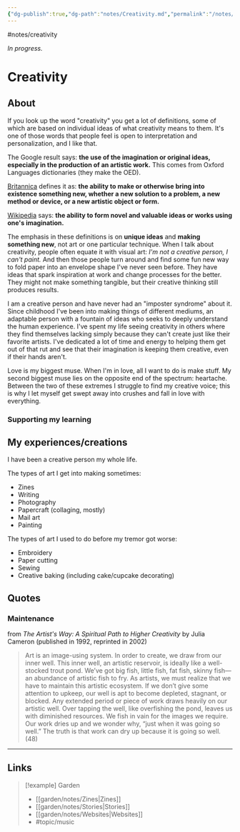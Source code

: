```yaml
---
{"dg-publish":true,"dg-path":"notes/Creativity.md","permalink":"/notes/creativity/","created":"2025-02-20T22:13:31.996-05:00","updated":"2025-03-22T22:37:22.368-04:00"}
---
```


#notes/creativity

*In progress.*
# Creativity 
## About
If you look up the word "creativity" you get a lot of definitions, some of which are based on individual ideas of what creativity means to them. It's one of those words that people feel is open to interpretation and personalization, and I like that.

The Google result says: **the use of the imagination or original ideas, especially in the production of an artistic work.** This comes from Oxford Languages dictionaries (they make the OED).

[Britannica](https://www.britannica.com/topic/creativity) defines it as: **the ability to make or otherwise bring into existence something new, whether a new solution to a problem, a new method or device, or a new artistic object or form.**

[Wikipedia](https://en.wikipedia.org/wiki/Creativity) says: **the ability to form novel and valuable ideas or works using one's imagination.**

The emphasis in these definitions is on **unique ideas** and **making something new**, not art or one particular technique. When I talk about creativity, people often equate it with visual art: *I'm not a creative person, I can't paint.* And then those people turn around and find some fun new way to fold paper into an envelope shape I've never seen before. They have ideas that spark inspiration at work and change processes for the better. They might not make something tangible, but their creative thinking still produces results.

I am a creative person and have never had an "imposter syndrome" about it. Since childhood I've been into making things of different mediums, an adaptable person with a fountain of ideas who seeks to deeply understand the human experience. I've spent my life seeing creativity in others where they find themselves lacking simply because they can't create just like their favorite artists. I've dedicated a lot of time and energy to helping them get out of that rut and see that their imagination is keeping them creative, even if their hands aren't.

Love is my biggest muse. When I'm in love, all I want to do is make stuff. My second biggest muse lies on the opposite end of the spectrum: heartache. Between the two of these extremes I struggle to find my creative voice; this is why I let myself get swept away into crushes and fall in love with everything. 
### Supporting my learning

## My experiences/creations
I have been a creative person my whole life.

The types of art I get into making sometimes:
* Zines
* Writing
* Photography
* Papercraft (collaging, mostly)
* Mail art
* Painting

The types of art I used to do before my tremor got worse:
* Embroidery
* Paper cutting
* Sewing
* Creative baking (including cake/cupcake decorating)
## Quotes


### Maintenance 
from *The Artist's Way: A Spiritual Path to Higher Creativity* by Julia Cameron (published in 1992, reprinted in 2002)

> Art is an image-using system. In order to create, we draw from our inner well. This inner well, an artistic reservoir, is ideally like a well-stocked trout pond. We’ve got big fish, little fish, fat fish, skinny fish—an abundance of artistic fish to fry. As artists, we must realize that we have to maintain this artistic ecosystem. If we don’t give some attention to upkeep, our well is apt to become depleted, stagnant, or blocked. Any extended period or piece of work draws heavily on our artistic well. Over tapping the well, like overfishing the pond, leaves us with diminished resources. We fish in vain for the images we require. Our work dries up and we wonder why, “just when it was going so well.” The truth is that work can dry up because it is going so well.  (48)
---

## Links


> [!example] Garden
> - [[garden/notes/Zines\|Zines]]
> - [[garden/notes/Stories\|Stories]]
> - [[garden/notes/Websites\|Websites]]
> - #topic/music

